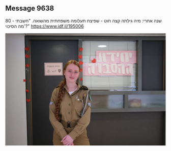## Message 9638

80 שנה אחרי:
מיה גילתה קצה חוט - שפיצח תעלומה משפחתית מהשואה. "חשבתי - 'מה הסיכוי?"
https://www.idf.il/195006

![Photo](9638/9638_photo.jpg)

